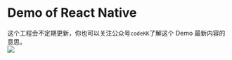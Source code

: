 Demo of React Native
=========
这个工程会不定期更新，你也可以关注公众号`codeKK`了解这个 Demo 最新内容的意思。  
![](http://p.codekk.com/images/weixin-codekk-160.jpg)
